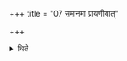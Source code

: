 +++
title = "07 समानमा प्रायणीयात्"

+++

<details><summary>थिते</summary>

7. (Everything) upto the Prāyaṇīya should be the same (as in the Dvādaśāha).  
</details>

